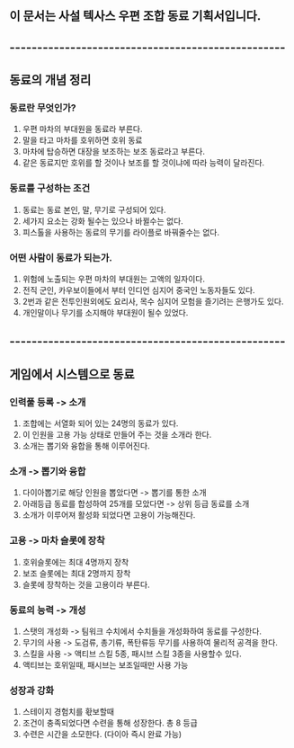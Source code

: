 ## 이 문서는 사설 텍사스 우편 조합 동료 기획서입니다. 
## --------------------------------------------------
## 동료의 개념 정리
### 동료란 무엇인가?
1) 우편 마차의 부대원을 동료라 부른다. 
2) 말을 타고 마차를 호위하면 호위 동료 
3) 마차에 탑승하면 대장을 보조하는 보조 동료라고 부른다. 
4) 같은 동료지만 호위를 할 것이나 보조를 할 것이냐에 따라 능력이 달라진다.

### 동료를 구성하는 조건 
1) 동료는 동료 본인, 말, 무기로 구성되어 있다.
2) 세가지 요소는 강화 될수는 있으나 바뀔수는 없다. 
3) 피스톨을 사용하는 동료의 무기를 라이플로 바꿔줄수는 없다.

### 어떤 사람이 동료가 되는가.
1) 위험에 노출되는 우편 마차의 부대원는 고액의 일자이다. 
2) 전직 군인, 카우보이들에서 부터 인디언 심지어 중국인 노동자들도 있다. 
3) 2번과 같은 전투인원외에도 요리사, 목수 심지어 모험을 즐기려는 은행가도 있다.
4) 개인말이나 무기를 소지해야 부대원이 될수 있었다.

## --------------------------------------------------
## 게임에서 시스템으로 동료
### 인력풀 등록 -> 소개 
1) 조합에는 서열화 되어 있는 24명의 동료가 있다. 
2) 이 인원을 고용 가능 상태로 만들어 주는 것을 소개라 한다. 
3) 소개는 뽑기와 융합을 통해 이루어진다.  

### 소개 -> 뽑기와 융합
1) 다이아뽑기로 해당 인원을 뽑았다면 -> 뽑기를 통한 소개 
2) 아래등급 동료를 합성하여 25개를 모았다면 -> 상위 등급 동료를 소개
3) 소개가 이루어져 활성화 되었다면 고용이 가능해진다.

### 고용 -> 마차 슬롯에 장착
1) 호위슬롯에는 최대 4명까지 장착
2) 보조 슬롯에는 최대 2명까지 장착
3) 슬롯에 장착하는 것을 고용이라 부른다.  

### 동료의 능력 -> 개성
1) 스탯의 개성화 -> 팀워크 수치에서 수치들을 개성화하여 동료를 구성한다.
2) 무기의 사용 -> 도검류, 총기류, 폭탄류등 무기를 사용하여 물리적 공격을 한다.
3) 스킬을 사용 -> 액티브 스킬 5종, 패시브 스킬 3종을 사용할수 있다.
4) 액티브는 호위일때, 패시브는 보조일때만 사용 가능 

### 성장과 강화
1) 스테이지 경험치를 홗보할때  
2)  조건이 충족되었다면 수련을 통해 성장한다. 총 8 등급
3) 수련은 시간을 소모한다. (다이아 즉시 완료 가능)








